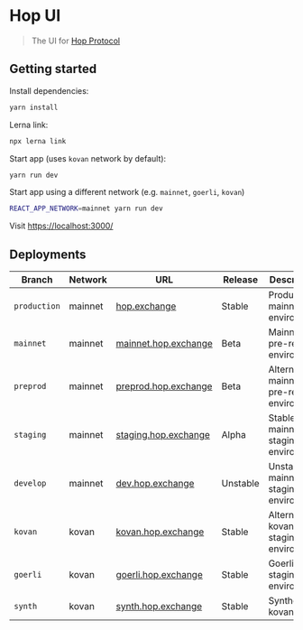 # Hop UI

> The UI for [Hop Protocol](https://hop.exchange/)

## Getting started

Install dependencies:

```bash
yarn install
```

Lerna link:

```bash
npx lerna link
```

Start app (uses `kovan` network by default):

```bash
yarn run dev
```

Start app using a different network (e.g. `mainnet`, `goerli`, `kovan`)

```bash
REACT_APP_NETWORK=mainnet yarn run dev
```

Visit [https://localhost:3000/](https://localhost:3000/)

## Deployments

| Branch       | Network | URL                                                  | Release  | Description                                 |
| ------------ | ------- | ---------------------------------------------------- | -------- | ------------------------------------------- |
| `production` | mainnet | [hop.exchange](https://hop.exchange)                 | Stable   | Production mainnet environment              |
| `mainnet`    | mainnet | [mainnet.hop.exchange](https://mainnet.hop.exchange) | Beta     | Mainnet pre-release environment             |
| `preprod`    | mainnet | [preprod.hop.exchange](https://preprod.hop.exchange) | Beta     | Alternative mainnet pre-release environment |
| `staging`    | mainnet | [staging.hop.exchange](https://staging.hop.exchange) | Alpha    | Stable mainnet staging environment          |
| `develop`    | mainnet | [dev.hop.exchange](https://dev.hop.exchange)         | Unstable | Unstable mainnet staging environment        |
| `kovan`      | kovan   | [kovan.hop.exchange](https://kovan.hop.exchange)     | Stable   | Alternative kovan staging environment       |
| `goerli`     | kovan   | [goerli.hop.exchange](https://goerli.hop.exchange)   | Stable   | Goerli staging environment                  |
| `synth`      | kovan   | [synth.hop.exchange](https://synth.hop.exchange)     | Stable   | Synthetix kovan demo                        |

